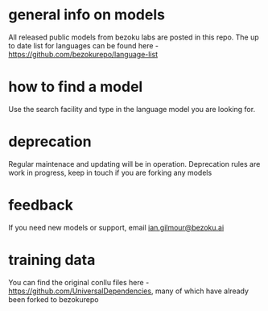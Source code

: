 # general info on models
All released public models from bezoku labs are posted in this repo. The up to date list for languages can be found here - https://github.com/bezokurepo/language-list
# how to find a model
Use the search facility and type in the language model you are looking for. 
# deprecation
Regular maintenace and updating will be in operation. Deprecation rules are work in progress, keep in touch if you are forking any models
# feedback
If you need new models or support, email ian.gilmour@bezoku.ai
# training data
You can find the original conllu files here - https://github.com/UniversalDependencies, many of which have already been forked to bezokurepo
